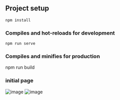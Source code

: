 ## Project setup

```
npm install
```

### Compiles and hot-reloads for development

```
npm run serve
```

### Compiles and minifies for production

npm run build

### initial page
![image](https://github.com/Neura-Shadow/Vue/blob/instance/Desktop.gif) 
![image](https://github.com/Neura-Shadow/Vue/blob/instance/mobile.gif)

